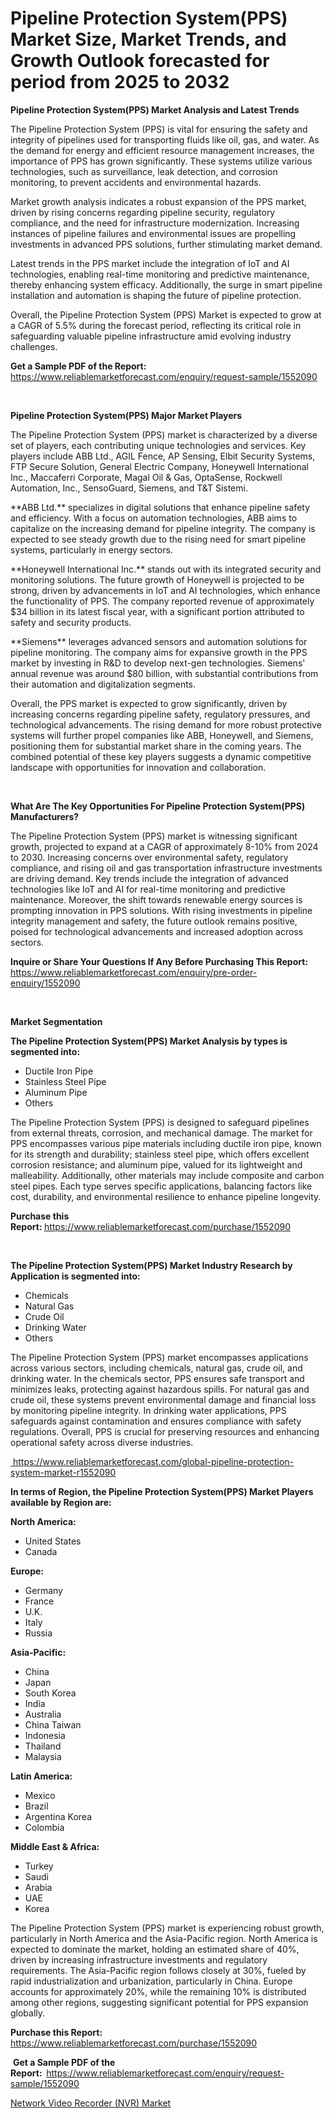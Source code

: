 <p><h1>Pipeline Protection System(PPS) Market Size, Market Trends, and Growth Outlook forecasted for period from 2025 to 2032</h1></p><p><strong>Pipeline Protection System(PPS) Market Analysis and Latest Trends</strong></p>
<p><p>The Pipeline Protection System (PPS) is vital for ensuring the safety and integrity of pipelines used for transporting fluids like oil, gas, and water. As the demand for energy and efficient resource management increases, the importance of PPS has grown significantly. These systems utilize various technologies, such as surveillance, leak detection, and corrosion monitoring, to prevent accidents and environmental hazards.</p><p>Market growth analysis indicates a robust expansion of the PPS market, driven by rising concerns regarding pipeline security, regulatory compliance, and the need for infrastructure modernization. Increasing instances of pipeline failures and environmental issues are propelling investments in advanced PPS solutions, further stimulating market demand.</p><p>Latest trends in the PPS market include the integration of IoT and AI technologies, enabling real-time monitoring and predictive maintenance, thereby enhancing system efficacy. Additionally, the surge in smart pipeline installation and automation is shaping the future of pipeline protection. </p><p>Overall, the Pipeline Protection System (PPS) Market is expected to grow at a CAGR of 5.5% during the forecast period, reflecting its critical role in safeguarding valuable pipeline infrastructure amid evolving industry challenges.</p></p>
<p><strong>Get a Sample PDF of the Report:&nbsp;</strong> <a href="https://www.reliablemarketforecast.com/enquiry/request-sample/1552090?utm_campaign=3525&utm_medium=2&utm_source=Github&utm_content=ia&utm_term=11042025&utm_id=pipeline-protection-systempps">https://www.reliablemarketforecast.com/enquiry/request-sample/1552090</a></p>
<p>&nbsp;</p>
<p><strong>Pipeline Protection System(PPS) Major Market Players</strong></p>
<p><p>The Pipeline Protection System (PPS) market is characterized by a diverse set of players, each contributing unique technologies and services. Key players include ABB Ltd., AGIL Fence, AP Sensing, Elbit Security Systems, FTP Secure Solution, General Electric Company, Honeywell International Inc., Maccaferri Corporate, Magal Oil & Gas, OptaSense, Rockwell Automation, Inc., SensoGuard, Siemens, and T&T Sistemi. </p><p>**ABB Ltd.** specializes in digital solutions that enhance pipeline safety and efficiency. With a focus on automation technologies, ABB aims to capitalize on the increasing demand for pipeline integrity. The company is expected to see steady growth due to the rising need for smart pipeline systems, particularly in energy sectors.</p><p>**Honeywell International Inc.** stands out with its integrated security and monitoring solutions. The future growth of Honeywell is projected to be strong, driven by advancements in IoT and AI technologies, which enhance the functionality of PPS. The company reported revenue of approximately $34 billion in its latest fiscal year, with a significant portion attributed to safety and security products.</p><p>**Siemens** leverages advanced sensors and automation solutions for pipeline monitoring. The company aims for expansive growth in the PPS market by investing in R&D to develop next-gen technologies. Siemens' annual revenue was around $80 billion, with substantial contributions from their automation and digitalization segments.</p><p>Overall, the PPS market is expected to grow significantly, driven by increasing concerns regarding pipeline safety, regulatory pressures, and technological advancements. The rising demand for more robust protective systems will further propel companies like ABB, Honeywell, and Siemens, positioning them for substantial market share in the coming years. The combined potential of these key players suggests a dynamic competitive landscape with opportunities for innovation and collaboration.</p></p>
<p>&nbsp;</p>
<p><strong>What Are The Key Opportunities For Pipeline Protection System(PPS) Manufacturers?</strong></p>
<p><p>The Pipeline Protection System (PPS) market is witnessing significant growth, projected to expand at a CAGR of approximately 8-10% from 2024 to 2030. Increasing concerns over environmental safety, regulatory compliance, and rising oil and gas transportation infrastructure investments are driving demand. Key trends include the integration of advanced technologies like IoT and AI for real-time monitoring and predictive maintenance. Moreover, the shift towards renewable energy sources is prompting innovation in PPS solutions. With rising investments in pipeline integrity management and safety, the future outlook remains positive, poised for technological advancements and increased adoption across sectors.</p></p>
<p><strong>Inquire or Share Your Questions If Any Before Purchasing This Report:</strong> <a href="https://www.reliablemarketforecast.com/enquiry/pre-order-enquiry/1552090?utm_campaign=3525&utm_medium=2&utm_source=Github&utm_content=ia&utm_term=11042025&utm_id=pipeline-protection-systempps">https://www.reliablemarketforecast.com/enquiry/pre-order-enquiry/1552090</a></p>
<p>&nbsp;</p>
<p><strong>Market Segmentation</strong></p>
<p><strong>The Pipeline Protection System(PPS) Market Analysis by types is segmented into:</strong></p>
<p><ul><li>Ductile Iron Pipe</li><li>Stainless Steel Pipe</li><li>Aluminum Pipe</li><li>Others</li></ul></p>
<p><p>The Pipeline Protection System (PPS) is designed to safeguard pipelines from external threats, corrosion, and mechanical damage. The market for PPS encompasses various pipe materials including ductile iron pipe, known for its strength and durability; stainless steel pipe, which offers excellent corrosion resistance; and aluminum pipe, valued for its lightweight and malleability. Additionally, other materials may include composite and carbon steel pipes. Each type serves specific applications, balancing factors like cost, durability, and environmental resilience to enhance pipeline longevity.</p></p>
<p><strong>Purchase this Report:&nbsp;</strong><a href="https://www.reliablemarketforecast.com/purchase/1552090?utm_campaign=3525&utm_medium=2&utm_source=Github&utm_content=ia&utm_term=11042025&utm_id=pipeline-protection-systempps">https://www.reliablemarketforecast.com/purchase/1552090</a></p>
<p>&nbsp;</p>
<p><strong>The Pipeline Protection System(PPS) Market Industry Research by Application is segmented into:</strong></p>
<p><ul><li>Chemicals</li><li>Natural Gas</li><li>Crude Oil</li><li>Drinking Water</li><li>Others</li></ul></p>
<p><p>The Pipeline Protection System (PPS) market encompasses applications across various sectors, including chemicals, natural gas, crude oil, and drinking water. In the chemicals sector, PPS ensures safe transport and minimizes leaks, protecting against hazardous spills. For natural gas and crude oil, these systems prevent environmental damage and financial loss by monitoring pipeline integrity. In drinking water applications, PPS safeguards against contamination and ensures compliance with safety regulations. Overall, PPS is crucial for preserving resources and enhancing operational safety across diverse industries.</p></p>
<p><a href="https://www.reliablemarketforecast.com/global-pipeline-protection-system-market-r1552090?utm_campaign=3525&utm_medium=2&utm_source=Github&utm_content=ia&utm_term=11042025&utm_id=pipeline-protection-systempps">&nbsp;https://www.reliablemarketforecast.com/global-pipeline-protection-system-market-r1552090</a></p>
<p><strong>In terms of Region, the Pipeline Protection System(PPS) Market Players available by Region are:</strong></p>
<p>
    <p> <strong> North America: </strong>
        <ul>
            <li>United States</li>
            <li>Canada</li>
        </ul>
        </p> 
    <p> <strong> Europe: </strong>
        <ul>
            <li>Germany</li>
            <li>France</li>
            <li>U.K.</li>
            <li>Italy</li>
            <li>Russia</li>
        </ul>
        </p> 
    <p> <strong> Asia-Pacific: </strong>
        <ul>
            <li>China</li>
            <li>Japan</li>
            <li>South Korea</li>
            <li>India</li>
            <li>Australia</li>
            <li>China Taiwan</li>
            <li>Indonesia</li>
            <li>Thailand</li>
            <li>Malaysia</li>
        </ul>
        </p> 
    <p> <strong> Latin America: </strong>
        <ul>
            <li>Mexico</li>
            <li>Brazil</li>
            <li>Argentina Korea</li>
            <li>Colombia</li>
        </ul>
        </p> 
    <p> <strong> Middle East & Africa: </strong>
        <ul>
            <li>Turkey</li>
            <li>Saudi</li>
            <li>Arabia</li>
            <li>UAE</li>
            <li>Korea</li>
        </ul>
    </p>
    </p>
<p><p>The Pipeline Protection System (PPS) market is experiencing robust growth, particularly in North America and the Asia-Pacific region. North America is expected to dominate the market, holding an estimated share of 40%, driven by increasing infrastructure investments and regulatory requirements. The Asia-Pacific region follows closely at 30%, fueled by rapid industrialization and urbanization, particularly in China. Europe accounts for approximately 20%, while the remaining 10% is distributed among other regions, suggesting significant potential for PPS expansion globally.</p></p>
<p><strong>Purchase this Report: </strong><a href="https://www.reliablemarketforecast.com/purchase/1552090?utm_campaign=3525&utm_medium=2&utm_source=Github&utm_content=ia&utm_term=11042025&utm_id=pipeline-protection-systempps">https://www.reliablemarketforecast.com/purchase/1552090</a></p>
<p>&nbsp;<strong>Get a Sample PDF of the Report:&nbsp;&nbsp;</strong><a href="https://www.reliablemarketforecast.com/enquiry/request-sample/1552090?utm_campaign=3525&utm_medium=2&utm_source=Github&utm_content=ia&utm_term=11042025&utm_id=pipeline-protection-systempps">https://www.reliablemarketforecast.com/enquiry/request-sample/1552090</a></p>
<p><strong></strong></p>
<p><p><a href="https://github.com/triattwood9919/Market-Research-Report-List-1/blob/main/network-video-recorder-nvr-market.md?utm_campaign=3525&utm_medium=2&utm_source=Github&utm_content=ia&utm_term=11042025&utm_id=pipeline-protection-systempps">Network Video Recorder (NVR) Market</a></p></p>